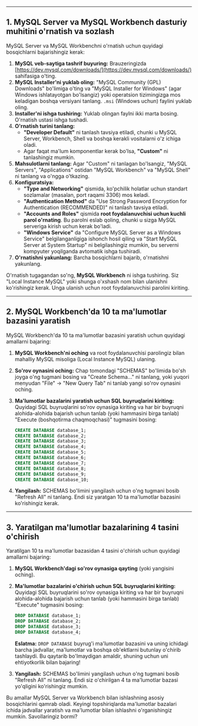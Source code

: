 -----

## 1\. MySQL Server va MySQL Workbench dasturiy muhitini o'rnatish va sozlash

MySQL Server va MySQL Workbenchni o'rnatish uchun quyidagi bosqichlarni bajarishingiz kerak:

1.  **MySQL veb-saytiga tashrif buyuring:** Brauzeringizda [https://dev.mysql.com/downloads/](https://dev.mysql.com/downloads/) sahifasiga o'ting.
2.  **MySQL Installer'ni yuklab oling:** "MySQL Community (GPL) Downloads" bo'limiga o'ting va "MySQL Installer for Windows" (agar Windows ishlatayotgan bo'lsangiz) yoki operatsion tizimingizga mos keladigan boshqa versiyani tanlang. `.msi` (Windows uchun) faylini yuklab oling.
3.  **Installer'ni ishga tushiring:** Yuklab olingan faylni ikki marta bosing. O'rnatish ustasi ishga tushadi.
4.  **O'rnatish turini tanlang:**
      * **"Developer Default"** ni tanlash tavsiya etiladi, chunki u MySQL Server, Workbench, Shell va boshqa kerakli vositalarni o'z ichiga oladi.
      * Agar faqat ma'lum komponentlar kerak bo'lsa, **"Custom"** ni tanlashingiz mumkin.
5.  **Mahsulotlarni tanlang:** Agar "Custom" ni tanlagan bo'lsangiz, "MySQL Servers", "Applications" ostidan "MySQL Workbench" va "MySQL Shell" ni tanlang va o'ngga o'tkazing.
6.  **Konfiguratsiya:**
      * **"Type and Networking"** qismida, ko'pchilik holatlar uchun standart sozlamalar (masalan, port raqami 3306) mos keladi.
      * **"Authentication Method"** da "Use Strong Password Encryption for Authentication (RECOMMENDED)" ni tanlash tavsiya etiladi.
      * **"Accounts and Roles"** qismida **root foydalanuvchisi uchun kuchli parol o'rnating**. Bu parolni eslab qoling, chunki u sizga MySQL serveriga kirish uchun kerak bo'ladi.
      * **"Windows Service"** da "Configure MySQL Server as a Windows Service" belgilanganligiga ishonch hosil qiling va "Start MySQL Server at System Startup" ni belgilashingiz mumkin, bu serverni kompyuter yoqilganda avtomatik ishga tushiradi.
7.  **O'rnatishni yakunlang:** Barcha bosqichlarni bajarib, o'rnatishni yakunlang.

O'rnatish tugagandan so'ng, **MySQL Workbench** ni ishga tushiring. Siz "Local Instance MySQL" yoki shunga o'xshash nom bilan ulanishni ko'rishingiz kerak. Unga ulanish uchun root foydalanuvchisi parolini kiriting.

-----

## 2\. MySQL Workbench'da 10 ta ma'lumotlar bazasini yaratish

MySQL Workbench'da 10 ta ma'lumotlar bazasini yaratish uchun quyidagi amallarni bajaring:

1.  **MySQL Workbench'ni oching** va root foydalanuvchisi parolingiz bilan mahalliy MySQL misoliga (Local Instance MySQL) ulaning.

2.  **So'rov oynasini oching:** Chap tomondagi "SCHEMAS" bo'limida bo'sh joyga o'ng tugmani bosing va "Create Schema..." ni tanlang, yoki yuqori menyudan "File" -\> "New Query Tab" ni tanlab yangi so'rov oynasini oching.

3.  **Ma'lumotlar bazalarini yaratish uchun SQL buyruqlarini kiriting:** Quyidagi SQL buyruqlarini so'rov oynasiga kiriting va har bir buyruqni alohida-alohida bajarish uchun tanlab (yoki hammasini birga tanlab) "Execute (boshqotirma chaqmoqchasi)" tugmasini bosing:

    ```sql
    CREATE DATABASE database_1;
    CREATE DATABASE database_2;
    CREATE DATABASE database_3;
    CREATE DATABASE database_4;
    CREATE DATABASE database_5;
    CREATE DATABASE database_6;
    CREATE DATABASE database_7;
    CREATE DATABASE database_8;
    CREATE DATABASE database_9;
    CREATE DATABASE database_10;
    ```

4.  **Yangilash:** SCHEMAS bo'limini yangilash uchun o'ng tugmani bosib "Refresh All" ni tanlang. Endi siz yaratgan 10 ta ma'lumotlar bazasini ko'rishingiz kerak.

-----

## 3\. Yaratilgan ma'lumotlar bazalarining 4 tasini o'chirish

Yaratilgan 10 ta ma'lumotlar bazasidan 4 tasini o'chirish uchun quyidagi amallarni bajaring:

1.  **MySQL Workbench'dagi so'rov oynasiga qayting** (yoki yangisini oching).

2.  **Ma'lumotlar bazalarini o'chirish uchun SQL buyruqlarini kiriting:** Quyidagi SQL buyruqlarini so'rov oynasiga kiriting va har bir buyruqni alohida-alohida bajarish uchun tanlab (yoki hammasini birga tanlab) "Execute" tugmasini bosing:

    ```sql
    DROP DATABASE database_1;
    DROP DATABASE database_2;
    DROP DATABASE database_3;
    DROP DATABASE database_4;
    ```

    **Eslatma:** `DROP DATABASE` buyrug'i ma'lumotlar bazasini va uning ichidagi barcha jadvallar, ma'lumotlar va boshqa ob'ektlarni butunlay o'chirib tashlaydi. Bu qaytarib bo'lmaydigan amaldir, shuning uchun uni ehtiyotkorlik bilan bajaring\!

3.  **Yangilash:** SCHEMAS bo'limini yangilash uchun o'ng tugmani bosib "Refresh All" ni tanlang. Endi siz o'chirilgan 4 ta ma'lumotlar bazasi yo'qligini ko'rishingiz mumkin.

Bu amallar MySQL Server va Workbench bilan ishlashning asosiy bosqichlarini qamrab oladi. Keyingi topshiriqlarda ma'lumotlar bazalari ichida jadvallar yaratish va ma'lumotlar bilan ishlashni o'rganishingiz mumkin. Savollaringiz bormi?